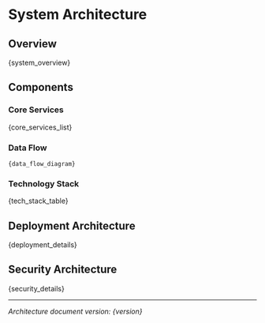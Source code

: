 # System Architecture

## Overview
{system_overview}

## Components

### Core Services
{core_services_list}

### Data Flow
```mermaid
{data_flow_diagram}
```

### Technology Stack
{tech_stack_table}

## Deployment Architecture
{deployment_details}

## Security Architecture
{security_details}

---
*Architecture document version: {version}*
